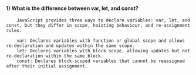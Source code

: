


#### 1) What is the difference between var, let, and const?

        JavaScript provides three ways to declare variables: var, let, and const, but they differ in scope, hoisting behaviour, and re-assignment rules.

        var: Declares variables with function or global scope and allows re-declaration and updates within the same scope.
        let: Declares variables with block scope, allowing updates but not re-declaration within the same block.
        const: Declares block-scoped variables that cannot be reassigned after their initial assignment.
